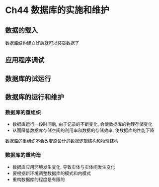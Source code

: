 # Ch44 数据库的实施和维护

## 数据的载入
数据库结构建立好后就可以装载数据了

## 应用程序调试

## 数据库的试运行

## 数据库的运行和维护

### 数据库的重组织
- 数据库运行一段时间后, 由于记录的不断变化, 会使数据库的物理存储变化
- 从而降低数据库存储空间的利用率和数据的存储效率, 使数据库的性能下降

数据库的重组织不会改变原设计的数据逻辑结构和物理结构

### 数据库的重构造
- 数据库应用环境发生变化, 导致实体与实体间发生变化
- 要根据新环境调整数据库的模式和内模式
- 重构数据库的程度是有限的